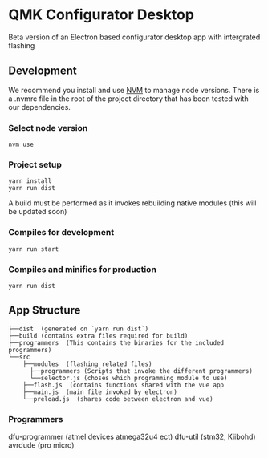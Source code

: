 # QMK Configurator Desktop

Beta version of an Electron based configurator desktop app with intergrated flashing

## Development

We recommend you install and use [NVM](https://github.com/creationix/nvm) to manage node versions. There is a .nvmrc file in the root of the project directory that has been tested with our dependencies.

### Select node version
```shell
nvm use
```

### Project setup
```
yarn install  
yarn run dist
```  
A build must be performed as it invokes rebuilding native modules (this will be updated soon)

### Compiles for development
```
yarn run start
```

### Compiles and minifies for production
```
yarn run dist
```

## App Structure
```  
├──dist  (generated on `yarn run dist`)  
├──build (contains extra files required for build)  
├──programmers  (This contains the binaries for the included programmers)  
└──src  
    ├──modules  (flashing related files)  
      ├──programmers (Scripts that invoke the different programmers)  
      └──selector.js (choses which programming module to use)
    ├──flash.js  (contains functions shared with the vue app 
    ├──main.js  (main file invoked by electron)  
    └──preload.js  (shares code between electron and vue)  
```
### Programmers 
dfu-programmer (atmel devices atmega32u4 ect)
dfu-util  (stm32, Kiibohd)
avrdude (pro micro)  